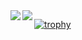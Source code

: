 <a href="https://github.com/anuraghazra/github-readme-stats">
  <img align="left" src="https://github-readme-stats.vercel.app/api?username=funayamateppei&count_private=true&show_icons=true" />
</a>
<a href="https://github.com/anuraghazra/github-readme-stats">
  <img align="left" src="https://github-readme-stats.vercel.app/api/top-langs/?username=funayamateppei" />
</a>

[![trophy](https://github-profile-trophy.vercel.app/?username=funayamateppei)](https://github.com/funayamateppei/github-profile-trophy)
